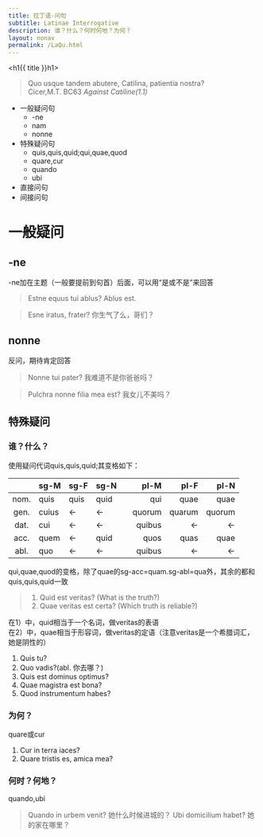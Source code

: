 ```yaml
---
title: 拉丁语-问句
subtitle: Latinae Interrogative 
description: 谁？什么？何时何地？为何？
layout: nonav
permalink: /LaQu.html
---
```


<h1{{ title }}h1>

> Quo usque tandem abutere, Catilina, patientia nostra?  
> Cicer,M.T. BC63 *Against Catiline(1.1)*

- 一般疑问句
  - -ne
  - nam
  - nonne
- 特殊疑问句
  - quis,quis,quid;qui,quae,quod
  - quare,cur
  - quando
  - ubi
- 直接问句
- 间接问句

# 一般疑问

## -ne

-ne加在主题（一般要提前到句首）后面，可以用“是或不是”来回答

> Estne equus tui ablus?
> Ablus est.

> Esne iratus, frater?
> 你生气了么，哥们？

## nonne

反问，期待肯定回答

> Nonne tui pater? 我难道不是你爸爸吗？

> Pulchra nonne filia mea est? 我女儿不美吗？

## 特殊疑问

### 谁？什么？

使用疑问代词quis,quis,quid;其变格如下：

|       | sg-M  | sg-F | sg-N |     |   pl-M |   pl-F |   pl-N |
| :---: | :---- | :--- | :--- | --- | -----: | -----: | -----: |
| nom.  | quis  | quis | quid |     |    qui |   quae |   quae |
| gen.  | cuius | ←    | ←    |     | quorum | quarum | quorum |
| dat.  | cui   | ←    | ←    |     | quibus |      ← |      ← |
| acc.  | quem  | ←    | quid |     |   quos |   quas |   quae |
| abl.  | quo   | ←    | ←    |     | quibus |      ← |      ← |

qui,quae,quod的变格，除了quae的sg-acc=quam.sg-abl=qua外，其余的都和quis,quis,quid一致

> 1. Quid est veritas? (What is the truth?)
> 2. Quae veritas est certa? (Which truth is reliable?)

在1）中，quid相当于一个名词，做veritas的表语  
在2）中，quae相当于形容词，做veritas的定语（注意veritas是一个希腊词汇，她是阴性的）

1. Quis tu?
2. Quo vadis?(abl. 你去哪？)
3. Quis est dominus optimus?
4. Quae magistra est bona?
5. Quod instrumentum habes? 

### 为何？

quare或cur

1. Cur in terra iaces?
2. Quare tristis es, amica mea?

### 何时？何地？

quando,ubi

> Quando in urbem venit?
> 她什么时候进城的？
> Ubi domicilium habet?
> 她的家在哪里？
